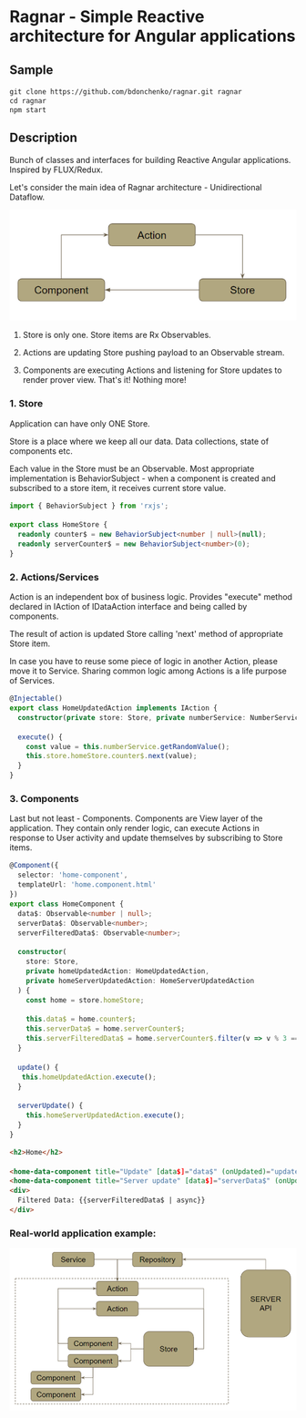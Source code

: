 # Ragnar - Simple Reactive architecture for Angular applications

## Sample

```
git clone https://github.com/bdonchenko/ragnar.git ragnar
cd ragnar
npm start
```

## Description

Bunch of classes and interfaces for building Reactive Angular applications. Inspired by FLUX/Redux.

Let's consider the main idea of Ragnar architecture - Unidirectional Dataflow.

![Alt text](/readme/simple_arch.png?raw=true)

1. Store is only one. Store items are Rx Observables.

2. Actions are updating Store pushing payload to an Observable stream.

3. Components are executing Actions and listening for Store updates to render prover view. That's it! Nothing more!

### 1. Store

Application can have only ONE Store.

Store is a place where we keep all our data. Data collections, state of components etc.

Each value in the Store must be an Observable. Most appropriate implementation is BehaviorSubject - when a component is created and subscribed to a store item, it receives current store value.

``` typescript
import { BehaviorSubject } from 'rxjs';

export class HomeStore {
  readonly counter$ = new BehaviorSubject<number | null>(null);
  readonly serverCounter$ = new BehaviorSubject<number>(0);
}

```

### 2. Actions/Services

Action is an independent box of business logic. Provides "execute" method declared in IAction of IDataAction interface and being called by components. 

The result of action is updated Store calling 'next' method of appropriate Store item.

In case you have to reuse some piece of logic in another Action, please move it to Service. Sharing common logic among Actions is a life purpose of Services.

``` typescript
@Injectable()
export class HomeUpdatedAction implements IAction {
  constructor(private store: Store, private numberService: NumberService) {}

  execute() {
    const value = this.numberService.getRandomValue();
    this.store.homeStore.counter$.next(value);
  }
}

```

### 3. Components

Last but not least - Components. Components are View layer of the application. They contain only render logic, can execute Actions in response to User activity and update themselves by subscribing to Store items.

```typescript
@Component({
  selector: 'home-component',
  templateUrl: 'home.component.html'
})
export class HomeComponent {
  data$: Observable<number | null>;
  serverData$: Observable<number>;
  serverFilteredData$: Observable<number>;

  constructor(
    store: Store,
    private homeUpdatedAction: HomeUpdatedAction,
    private homeServerUpdatedAction: HomeServerUpdatedAction
  ) {
    const home = store.homeStore;

    this.data$ = home.counter$;
    this.serverData$ = home.serverCounter$;
    this.serverFilteredData$ = home.serverCounter$.filter(v => v % 3 === 0);
  }

  update() {
   this.homeUpdatedAction.execute();
  }

  serverUpdate() {
    this.homeServerUpdatedAction.execute();
  }
}

```
``` html
<h2>Home</h2>

<home-data-component title="Update" [data$]="data$" (onUpdated)="update($event)"></home-data-component>
<home-data-component title="Server update" [data$]="serverData$" (onUpdated)="serverUpdate($event)"></home-data-component>
<div>
  Filtered Data: {{serverFilteredData$ | async}}
</div>
```

### Real-world application example:

![Alt text](/readme/complicated_arch.png?raw=true)